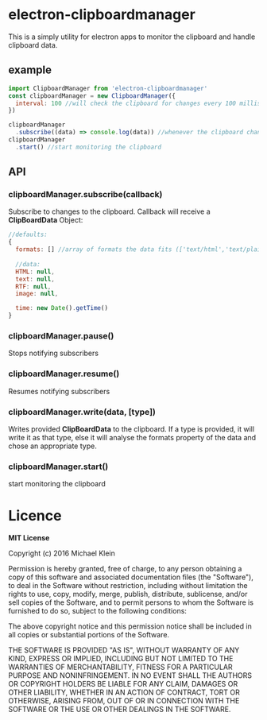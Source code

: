 # electron-clipboardmanager

This is a simply utility for electron apps to monitor the clipboard and handle clipboard data.

## example
```javascript
import ClipboardManager from 'electron-clipboardmanager'
const clipboardManager = new ClipboardManager({
  interval: 100 //will check the clipboard for changes every 100 milliseconds
})

clipboardManager
  .subscribe((data) => console.log(data)) //whenever the clipboard changes, listener will be called
clipboardManager
  .start() //start monitoring the clipboard
```

## API

### clipboardManager.subscribe(callback)
Subscribe to changes to the clipboard. Callback will receive a **ClipBoardData** Object:
```javascript
//defaults:
{
  formats: [] //array of formats the data fits (['text/html','text/plain','text/rtf','image/png'])
  
  //data:
  HTML: null,
  text: null,
  RTF: null,
  image: null,

  time: new Date().getTime()
}
```

### clipboardManager.pause()
Stops notifying subscribers

### clipboardManager.resume()
Resumes notifying subscribers

### clipboardManager.write(data, [type])
Writes provided **ClipBoardData** to the clipboard.
If a type is provided, it will write it as that type, else it will analyse the formats property of the data and chose an appropriate type.

### clipboardManager.start()
start monitoring the clipboard
# Licence



**MIT License**

Copyright (c) 2016 Michael Klein

Permission is hereby granted, free of charge, to any person obtaining a copy
of this software and associated documentation files (the "Software"), to deal
in the Software without restriction, including without limitation the rights
to use, copy, modify, merge, publish, distribute, sublicense, and/or sell
copies of the Software, and to permit persons to whom the Software is
furnished to do so, subject to the following conditions:

The above copyright notice and this permission notice shall be included in all
copies or substantial portions of the Software.

THE SOFTWARE IS PROVIDED "AS IS", WITHOUT WARRANTY OF ANY KIND, EXPRESS OR
IMPLIED, INCLUDING BUT NOT LIMITED TO THE WARRANTIES OF MERCHANTABILITY,
FITNESS FOR A PARTICULAR PURPOSE AND NONINFRINGEMENT. IN NO EVENT SHALL THE
AUTHORS OR COPYRIGHT HOLDERS BE LIABLE FOR ANY CLAIM, DAMAGES OR OTHER
LIABILITY, WHETHER IN AN ACTION OF CONTRACT, TORT OR OTHERWISE, ARISING FROM,
OUT OF OR IN CONNECTION WITH THE SOFTWARE OR THE USE OR OTHER DEALINGS IN THE
SOFTWARE.
